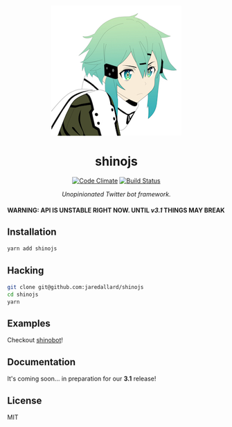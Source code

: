<p align="center">
  <a href="https://mowmeme.deviantart.com/art/Sinon-Vector-504234070"><img src="https://github.com/jaredallard/shinojs/blob/master/.github/logo.jpg?raw=true"/></a>


  <h1 align="center">shinojs</h1>

  <p align="center">
    <a href="https://codeclimate.com/github/jaredallard/shinojs"><img src="https://codeclimate.com/github/jaredallard/shinojs/badges/gpa.svg" alt="Code Climate"></a>
     <a href="#"><img src="https://img.shields.io/badge/build-success-green.svg" alt="Build Status" /></a>
  </p>

  <p align="center"><i>Unopinionated Twitter bot framework.</i></p>
</p>

#### WARNING: API IS UNSTABLE RIGHT NOW. UNTIL _v3.1_ THINGS MAY BREAK

## Installation

```bash
yarn add shinojs
```

## Hacking

```bash
git clone git@github.com:jaredallard/shinojs
cd shinojs
yarn
```

## Examples

Checkout [shinobot](https://github.com/jaredallard/shinobot)!

## Documentation

It's coming soon... in preparation for our **3.1** release!

## License

MIT
